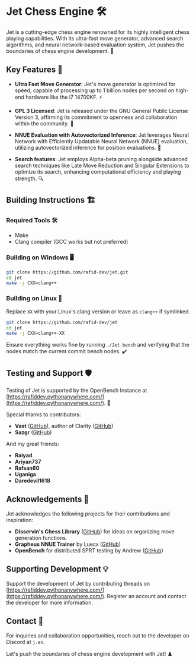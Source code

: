# Jet Chess Engine 🛠️

Jet is a cutting-edge chess engine renowned for its highly intelligent chess playing capabilities. With its ultra-fast move generator, advanced search algorithms, and neural network-based evaluation system, Jet pushes the boundaries of chess engine development. 🚀

## Key Features 🌟

- **Ultra Fast Move Generator**: Jet's move generator is optimized for speed, capable of processing up to 1 billion nodes per second on high-end hardware like the i7 14700KF. ⚡️

- **GPL 3 Licensed**: Jet is released under the GNU General Public License Version 3, affirming its commitment to openness and collaboration within the community. 📜

- **NNUE Evaluation with Autovectorized Inference**: Jet leverages Neural Network with Efficiently Updatable Neural Network (NNUE) evaluation, utilizing autovectorized inference for position evaluations. 🧠

- **Search features**: Jet employs Alpha-beta pruning alongside advanced search techniques like Late Move Reduction and Singular Extensions to optimize its search, enhancing computational efficiency and playing strength. 🔍

## Building Instructions 🏗️

### Required Tools 🛠️

- Make
- Clang compiler (GCC works but not preferred)

### Building on Windows 🖥️

```bash
git clone https://github.com/rafid-dev/jet.git
cd jet
make -j CXX=clang++
```

### Building on Linux 🐧

Replace `XX` with your Linux's clang version or leave as `clang++` if symlinked.

```bash
git clone https://github.com/rafid-dev/jet
cd jet
make -j CXX=clang++-XX
```

Ensure everything works fine by running `./Jet bench` and verifying that the nodes match the current commit bench nodes. ✔️

## Testing and Support 🛡️

Testing of Jet is supported by the OpenBench Instance at [https://rafiddev.pythonanywhere.com/](https://rafiddev.pythonanywhere.com/). 🧪

Special thanks to contributors:

- **Vast** ([GitHub](https://github.com/Vast342)), author of Clarity ([GitHub](https://github.com/Vast342/Clarity/))
- **Sazgr** ([GitHub](https://github.com/Sazgr/peacekeeper))

And my great friends:
- **Raiyad**
- **Ariyan737**
- **Rafsan60**
- **Uganiga**
- **Daredevil1618**

## Acknowledgements 🙏

Jet acknowledges the following projects for their contributions and inspiration:

- **Disservin's Chess Library** ([GitHub](https://github.com/Disservin/chess-library)) for ideas on organizing move generation functions.
- **Grapheus NNUE Trainer** by Luecx ([GitHub](https://github.com/luecx/Grapheus/))
- **OpenBench** for distributed SPRT testing by Andrew ([GitHub](https://github.com/AndyGrant/OpenBench))

## Supporting Development 💡

Support the development of Jet by contributing threads on [https://rafiddev.pythonanywhere.com/](https://rafiddev.pythonanywhere.com/). Register an account and contact the developer for more information.

## Contact 📧

For inquiries and collaboration opportunities, reach out to the developer on Discord at `j.en`.

Let's push the boundaries of chess engine development with Jet! ♟️
